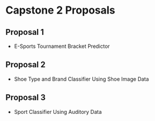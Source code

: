 # Capstone 2 Proposals
## Proposal 1
* E-Sports Tournament Bracket Predictor 
## Proposal 2
* Shoe Type and Brand Classifier Using Shoe Image Data
## Proposal 3
* Sport Classifier Using Auditory Data
